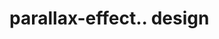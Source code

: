 # parallax-effect.. design                                                                                                                                                                                             
                                     

